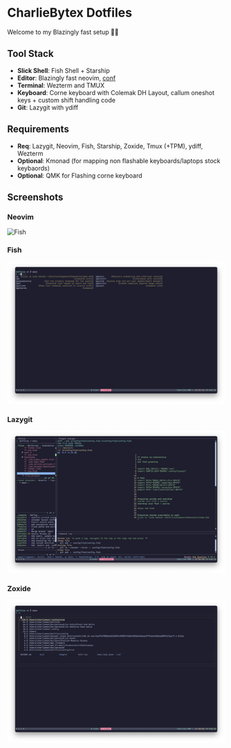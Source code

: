 # CharlieBytex Dotfiles

Welcome to my Blazingly fast setup 🚀💨
## Tool Stack

- **Slick Shell**: Fish Shell + Starship
- **Editor**: Blazingly fast neovim, [conf](https://github.com/charlieman2700/neovim)
- **Terminal**: Wezterm and TMUX
- **Keyboard**: Corne keyboard with Colemak DH Layout, callum oneshot keys + custom shift handling code
- **Git**: Lazygit with ydiff

## Requirements

- **Req**: Lazygit, Neovim, Fish, Starship, Zoxide, Tmux (+TPM), ydiff, Wezterm
- **Optional**: Kmonad (for mapping non flashable keyboards/laptops stock keybaords)
- **Optional**: QMK for Flashing corne keyboard


## Screenshots
### Neovim
![Fish](https://github.com/charlieman2700/neovim/blob/main/images/sc1.png)

### Fish
![Fish](images/fish.png)

### Lazygit
![Screenshot 1](images/lazygit.png)


### Zoxide
![Screenshot 2](images/zoxide.png)

